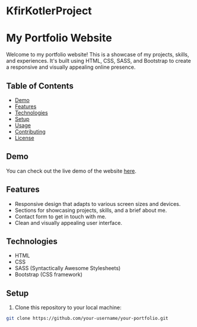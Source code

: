 # KfirKotlerProject
# My Portfolio Website

Welcome to my portfolio website! This is a showcase of my projects, skills, and experiences. It's built using HTML, CSS, SASS, and Bootstrap to create a responsive and visually appealing online presence.

## Table of Contents
- [Demo](#demo)
- [Features](#features)
- [Technologies](#technologies)
- [Setup](#setup)
- [Usage](#usage)
- [Contributing](#contributing)
- [License](#license)

## Demo
You can check out the live demo of the website [here](https://your-portfolio-url.com).

## Features
- Responsive design that adapts to various screen sizes and devices.
- Sections for showcasing projects, skills, and a brief about me.
- Contact form to get in touch with me.
- Clean and visually appealing user interface.

## Technologies
- HTML
- CSS
- SASS (Syntactically Awesome Stylesheets)
- Bootstrap (CSS framework)

## Setup
1. Clone this repository to your local machine:

```bash
git clone https://github.com/your-username/your-portfolio.git
